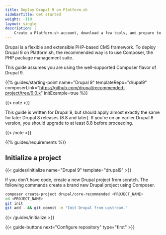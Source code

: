 ```yaml
---
title: Deploy Drupal 9 on Platform.sh
sidebarTitle: Get started
weight: -110
layout: single
description: |
    Create a Platform.sh account, download a few tools, and prepare to deploy Drupal.
---
```


Drupal is a flexible and extensible PHP-based CMS framework. To deploy Drupal 9 on Platform.sh, the recommended way is to use Composer, the PHP package management suite.

This guide assumes you are using the well-supported Composer flavor of Drupal 9.

{{% guides/starting-point name="Drupal 9" templateRepo="drupal9" composerLink="https://github.com/drupal/recommended-project/tree/9.0.x" initExample=true %}}

{{< note >}}

This guide is written for Drupal 9, but should apply almost exactly the same for later Drupal 8 releases (8.8 and later).
If you're on an earlier Drupal 8 version, you should upgrade to at least 8.8 before proceeding.

{{< /note >}}

{{% guides/requirements %}}

## Initialize a project

{{< guides/initialize name="Drupal 9" template="drupal9" >}}

If you don't have code, create a new Drupal project from scratch.
The following commands create a brand new Drupal project using Composer.

```bash
composer create-project drupal/core-recommended <PROJECT_NAME>
cd <PROJECT_NAME>
git init
git add . && git commit -m "Init Drupal from upstream."
```

{{< /guides/initialize >}}

{{< guide-buttons next="Configure repository" type="first" >}}
